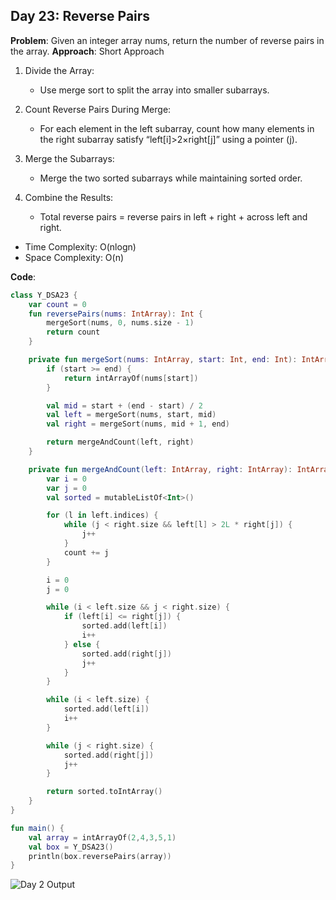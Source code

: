 ## Day 23: Reverse Pairs

**Problem**: Given an integer array nums, return the number of reverse pairs in the array.
**Approach**: Short Approach
1. Divide the Array:
    - Use merge sort to split the array into smaller subarrays.

2. Count Reverse Pairs During Merge:
    - For each element in the left subarray, count how many elements in the right subarray satisfy
        “left[i]>2×right[j]” using a pointer (j).

3. Merge the Subarrays:
    - Merge the two sorted subarrays while maintaining sorted order.

4. Combine the Results:
    - Total reverse pairs = reverse pairs in left + right + across left and right.


- Time Complexity: O(nlogn)
- Space Complexity: O(n)


**Code**:
```kotlin
class Y_DSA23 {
    var count = 0
    fun reversePairs(nums: IntArray): Int {
        mergeSort(nums, 0, nums.size - 1)
        return count
    }

    private fun mergeSort(nums: IntArray, start: Int, end: Int): IntArray {
        if (start >= end) {
            return intArrayOf(nums[start])
        }

        val mid = start + (end - start) / 2
        val left = mergeSort(nums, start, mid)
        val right = mergeSort(nums, mid + 1, end)

        return mergeAndCount(left, right)
    }

    private fun mergeAndCount(left: IntArray, right: IntArray): IntArray {
        var i = 0
        var j = 0
        val sorted = mutableListOf<Int>()

        for (l in left.indices) {
            while (j < right.size && left[l] > 2L * right[j]) {
                j++
            }
            count += j
        }

        i = 0
        j = 0

        while (i < left.size && j < right.size) {
            if (left[i] <= right[j]) {
                sorted.add(left[i])
                i++
            } else {
                sorted.add(right[j])
                j++
            }
        }

        while (i < left.size) {
            sorted.add(left[i])
            i++
        }

        while (j < right.size) {
            sorted.add(right[j])
            j++
        }

        return sorted.toIntArray()
    }
}

fun main() {
    val array = intArrayOf(2,4,3,5,1)
    val box = Y_DSA23()
    println(box.reversePairs(array))
}

```
![Day 2 Output](./Day2-Screenshot.png)
